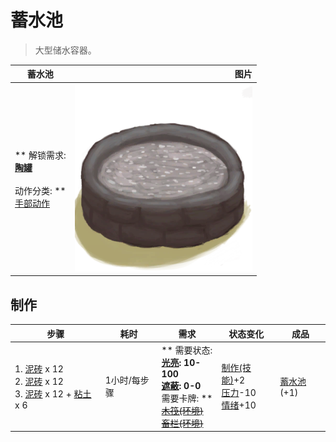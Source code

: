 # 蓄水池  
> 大型储水容器。  
  
  蓄水池  |   图片   
 ----  |  ----:   
 ** 解锁需求: **<br>[陶罐](ClayVase.md)<br><br>** 动作分类: **<br>[手部动作](HandAction.md)  |  <img decoding="async" src="Sprite/ReservoirWater.png" href="a.md" style="max-width:300px;max-height:300px;">   
  
## 制作  
步骤  |  耗时  |  需求  |  状态变化  |  成品  
----  |  ----  |  ----  |  ----  |  ----  
1. [泥砖](MudBrick.md) x 12<br>2. [泥砖](MudBrick.md) x 12<br>3. [泥砖](MudBrick.md) x 12 + [粘土](Clay.md) x 6  |  1小时/每步骤  |  ** 需要状态: **<br>[光亮](Light.md): 10-100<br>[遮蔽](Sheltered.md): 0-0<br>** 需要卡牌: **<br>~~[木筏(环境)](Env_Raft.md)~~<br>~~[畜栏(环境)](Env_Enclosure.md)~~  |  [制作(技能)](Skill_Crafting.md)+2<br>[压力](Stress.md)-10<br>[情绪](Morale.md)+10  |  [蓄水池](WaterReservoir.md)(+1)  


<script>document.title="蓄水池 - 卡牌生存百科 Card Survival Wiki";</script>